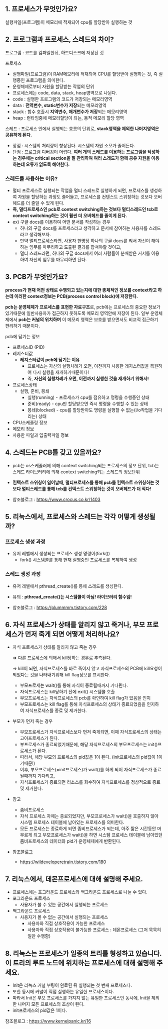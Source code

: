 ## 1. 프로세스가 무엇인가요?

실행파일(프로그램)이 메모리에 적재되어 cpu를 할당받아 실행하는 것

## 2. 프로그램과 프로세스, 스레드의 차이?

프로그램 : 코드를 컴파일한뒤, 하드디스크에 저장된 것

프로세스

- 실행파일(프로그램)이 RAM메모리에 적재되어 CPU를 할당받아 실행하는 것, 즉 실행중인 프로그램을 의미한다.
- 운영체제로부터 자원을 할당받는 작업의 단위
- 프로세스에는 code, data, stack, heap영역으로 나뉜다.
- code : 실행한 프로그램의 코드가 저장되는 메모리영역
- data : **전역변수, static변수가 저장**되는 메모리영역
- stack : 함수 호출시 **지역변수, 매개변수가 저장**되는 메모리영역
- heap : 런타임중에 메모리할당이 되는, 동적 메모리 할당 영역

스레드 : 프로세스 안에서 실행되는 흐름의 단위로, **stack영역을 제외한 나머지영역은 공유하게 된다.**

- 장점 : 시스템의 처리량이 향상된다. 시스템의 자원 소모가 줄어든다.
- 단점 : 프로그램 디버깅이 어렵다. **여러 개의 스레드를 이용하는 프로그램을 작성하는 경우에는 critical section을 잘 관리하여 여러 스레드가 함께 공유 자원을 이용하는데 오류가 없도록 해야한다.**

### 스레드를 사용하는 이유?

- 멀티 프로세스로 실행되는 작업을 멀티 스레드로 실행하게 되면, 프로세스를 생성하여 자원을 할당하는 과정도 줄어들고, 프로세스를 컨텐스트 스위칭하는 것보다 오버헤드를 더 줄일 수 있게 된다.
- **즉, 멀티프로세스인 pcb로 context switching하는 것보다 멀티스레드인 tcb로 context switching하는 것이 훨씬 더 오버헤드를 줄이게 된다.**
- ex) 구글 docs를 이용하여 어떤 문서를 작성하는 경우
    - 하나의 구글 docs를 프로세스라고 생각하고 문서에 참여하는 사용자를 스레드라고 생각해보자.
    - 만약 멀티프로세스라면, 사용자 한명당 하나의 구글 docs를 켜서 자신이 해야하는 임무를 마무리하고 도출된 결과를 합쳐야할 것이고,
    - 멀티 스레드라면, 하나의 구글 docs에서 여러 사람들이 분배받은 커서를 이용하여 자신의 임무를 마무리하면 된다.

## 3. PCB가 무엇인가요?

**process가 현재 어떤 상태로 수행되고 있는지에 대한 총체적인 정보를 context라고 하는데 이러한 context정보는 PCB(process control block)에 저장한다.**

**pcb는 운영체제가 프로세스를 표현한 자료구조**로, pcb에는 프로세스의 중요한 정보가 있기때문에 일반사용자가 접근하지 못하도록 메모리 영역안에 저장이 된다. 일부 운영체제에서 **pcb는 커널의 위치하며** 이 메모리 영역은 보호를 받으면서도 비교적 접근하기 편리하기 때문이다.

pcb에 담기는 정보

- 프로세스ID (PID)
- 레지스터값
    - **레지스터값이 pcb에 담기는 이유**
        - 프로세스는 자신의 실행차례가 오면, 이전까지 사용한 레지스터값을 복원하여 다시 실행을 재개하기때문이다!
        - 즉, **자신의 실행차례가 오면, 이전까지 실행한 것을 재개하기 위해서!**
- 프로세스상태
    - 실행, 준비, 봉쇄
        - 실행(running) - 프로세스가 cpu를 점유하고 명령을 수행중인 상태
        - 준비(ready) - cpu만 할당받으면 즉시 명령을 수행할 수 있는 상태
        - 봉쇄(blocked) - cpu를 할당받아도 명령을 실행할 수 없는(i/o작업을 기다리는) 상태
- CPU스케줄링 정보
- 메모리 정보
- 사용한 파일과 입출력파일 정보

## 4. 스레드는 PCB를 갖고 있을까요?

- pcb는 os스케줄러에 의해 context switching되는 프로세스의 정보 단위, tcb는 스레드 라이브러리에 의해 context switching되는 스레드의 정보단위
- **컨텍스트 스위칭이 일어날때, 멀티프로세스를 통해 pcb를 컨텍스트 스위칭하는 것보다 멀티스레드를 통해 tcb를 컨텍스트 스위칭하는 것이 오버헤드가 더 적다!**

- 참조블로그 : https://www.crocus.co.kr/1403

## 5. 리눅스에서, 프로세스와 스레드는 각각 어떻게 생성될까?

### 프로세스 생성 과정

- 유저 레벨에서 생성되는 프로세스 생성 명령어(fork())
    - fork() 시스템콜를 통해 현재 실행중인 프로세스를 복제하여 생성

### 스레드 생성 과정

- 유저 레벨에서 pthread_create()를 통해 스레드를 생성한다.
- 유의 : **pthread_create()는 시스템콜이 아님! 라이브러리 함수임!**

- 참조블로그 : https://plummmm.tistory.com/228

## 6. 자식 프로세스가 상태를 알리지 않고 죽거나, 부모 프로세스가 먼저 죽게 되면 어떻게 처리하나요?

- 자식 프로세스가 상태를 알리지 않고 죽는 경우

  ⇒ 다른 프로세스에 의해서 kill당하는 경우로 추측된다.

  ⇒ kill이 되면, 자식프로세스를 바로 죽이지 않고 자식프로세스의 PCB에 kill요청이 되었다는 것을 나타내기위해 kill flag정보를 표시한다.

    - 부모프로세는 wait()를 통해 자식이 종료될때까지 기다린다.
    - 자식프로세스는 kill당하기 전에 exit() 시스템콜 호출
    - 부모프로세스는 자식프로세스의 pcb를 확인하여 kill flag가 있음을 인지
    - 부모프로세스는 kill flag를 통해 자식프로세스의 상태가 종료되었음을 인지하여 자식프로세스를 종료 및 제거한다.
- 부모가 먼저 죽는 경우
    - 부모프로세스가 자식프로세스보다 먼저 죽게되면, 이때 자식프로세스의 상태는 고아프로세스가 된다.
    - 부프로세스가 종료되었기때문에, 해당 자식프로세스의 부모프로세스는 init()프로세스가 된다.
    - 따라서, 해당 부모의 프로세스의 pid값은 1이 된다. (init프로세스의 pid값이 1이기때문!)
    - 이후, 부모프로세스(=init프로세스)가 wait()를 하게 되어 자식프로세스가 종료될때까지 기다리고,
    - 자식프로세스가 종료되면 리소스를 회수하여 자식프로세스를 정상적으로 종료 및 제거한다.

- 참고
  - 좀비프로세스
  - 자식 프로세스 자체는 종료되었지만, 부모프로세스가 wait()을 호출하지 않아 시스템 프로세스 테이블에 남아있는 프로세스를 의미한다.
  - 모든 프로세스는 종료하게 되면 좀비프로세스가 되는데, 아주 짧은 시간동안 머무르게 되고 부모프로세스가 wait()을 하면 시스템 프로세스 테이블에 남아있던 좀비프로세스의 데이터와 pid가 운영체제에게 반환된다.

- 참조블로그
  - https://wildeveloperetrain.tistory.com/180

## 7. 리눅스에서, 데몬프로세스에 대해 설명해 주세요.

- 프로세스에는 포그라운드 프로세스와 백그라운드 프로세스로 나눌 수 있다.
- 포그라운드 프로세스
    - 사용자가 볼 수 있는 공간에서 실행되는 프로세스
- 백그라운드 프로세스
    - 사용자가 볼 수 없는 공간에서 실행되는 프로세스
        - 사용자와 직접 상호작용이 가능한 프로세스
        - 사용자와 직접 상호작용이 불가능한 프로세스 : 데몬프로세스 (그저 묵묵히 일만 수행함)

## 8. 리눅스는 프로세스가 일종의 트리를 형성하고 있습니다. 이 트리의 루트 노드에 위치하는 프로세스에 대해 설명해 주세요.

- Init은 리눅스 커널 부팅이 완료된 뒤 실행되는 첫 번째 프로세스다.
- 또한 동시에 커널이 직접 실행하는 유일한 프로세스이다.
- 따라서 Init은 부모 프로세스를 가지지 않는 유일한 프로세스인 동시에, Init을 제외한 나머지 모든 프로세스의 조상이 된다.
- init프로세스의 pid값은 1이다.

참조블로그 : https://www.kernelpanic.kr/16